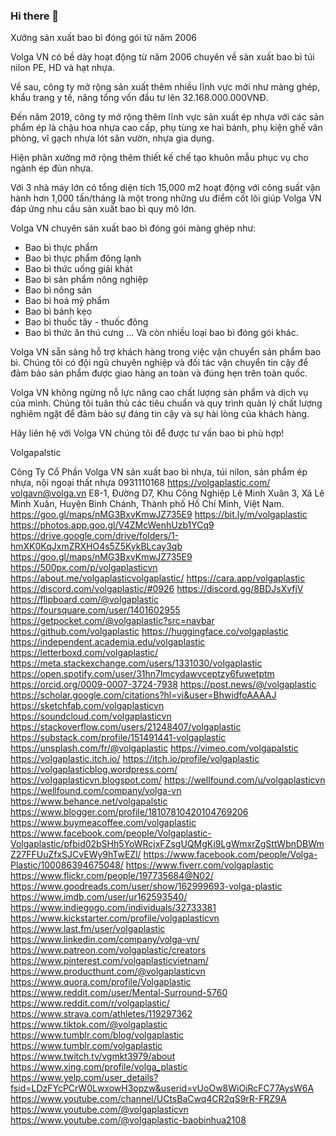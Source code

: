### Hi there 👋

Xưởng sản xuất bao bì đóng gói từ năm 2006

Volga VN có bề dày hoạt động từ năm 2006 chuyên về sản xuất bao bì túi nilon PE, HD và hạt nhựa. 

Về sau, công ty mở rộng sản xuất thêm nhiều lĩnh vực mới như màng ghép, khẩu trang y tế, nâng tổng vốn đầu tư lên 32.168.000.000VNĐ. 

Đến năm 2019, công ty mở rộng thêm lĩnh vực sản xuất ép nhựa với các sản phẩm ép là chậu hoa nhựa cao cấp, phụ tùng xe hai bánh, phụ kiện ghế văn phòng, vĩ gạch nhựa lót sân vườn, nhựa gia dụng. 

Hiện phân xưởng mở rộng thêm thiết kế chế tạo khuôn mẫu phục vụ cho ngành ép đùn nhựa. 

Với 3 nhà máy lớn có tổng diện tích 15,000 m2 hoạt động với công suất vận hành hơn 1,000 tấn/tháng là một trong những ưu điểm cốt lõi giúp Volga VN đáp ứng nhu cầu sản xuất bao bì quy mô lớn.

Volga VN chuyên sản xuất bao bì đóng gói màng ghép như: 
- Bao bì thực phẩm
- Bao bì thực phẩm đông lạnh
- Bao bì thức uống giải khát
- Bao bì sản phẩm nông nghiệp
- Bao bì nông sản
- Bao bì hoá mỹ phẩm
- Bao bì bánh kẹo
- Bao bì thuốc tây - thuốc đông
- Bao bì thức ăn thú cưng
...
Và còn nhiều loại bao bì đóng gói khác.

Volga VN sẵn sàng hỗ trợ khách hàng trong việc vận chuyển sản phẩm bao bì. 
Chúng tôi có đội ngũ chuyên nghiệp và đối tác vận chuyển tin cậy để đảm bảo sản phẩm được giao hàng an toàn và đúng hẹn trên toàn quốc.

Volga VN không ngừng nỗ lực nâng cao chất lượng sản phẩm và dịch vụ của mình. 
Chúng tôi tuân thủ các tiêu chuẩn và quy trình quản lý chất lượng nghiêm ngặt để đảm bảo sự đáng tin cậy và sự hài lòng của khách hàng.

Hãy liên hệ với Volga VN chúng tôi để được tư vấn bao bì phù hợp!

Volgapalstic

Công Ty Cổ Phần Volga VN sản xuất bao bì nhựa, túi nilon, sản phẩm ép nhựa, nội ngoại thất nhựa
0931110168
https://volgaplastic.com/
volgavn@volga.vn
E8-1, Đường D7, Khu Công Nghiệp Lê Minh Xuân 3, Xã Lê Minh Xuân, Huyện Bình Chánh, Thành phố Hồ Chí Minh, Việt Nam.
https://goo.gl/maps/nMG3BxvKmwJZ735E9
https://bit.ly/m/volgaplastic
https://photos.app.goo.gl/V4ZMcWenhUzb1YCq9
https://drive.google.com/drive/folders/1-hmXK0KqJxmZRXHO4s5Z5KykBLcay3qb
https://goo.gl/maps/nMG3BxvKmwJZ735E9
https://500px.com/p/volgaplasticvn
https://about.me/volgaplasticvolgaplastic/
https://cara.app/volgaplastic
https://discord.com/volgaplastic/#0926
https://discord.gg/8BDJsXvfjV
https://flipboard.com/@volgaplastic
https://foursquare.com/user/1401602955
https://getpocket.com/@volgaplastic?src=navbar
https://github.com/volgaplastic
https://huggingface.co/volgaplastic
https://independent.academia.edu/volgaplastic
https://letterboxd.com/volgaplastic/
https://meta.stackexchange.com/users/1331030/volgaplastic
https://open.spotify.com/user/31hn7lmcydawvceptzy6fuwetptm
https://orcid.org/0009-0007-3724-7938
https://post.news/@/volgaplastic
https://scholar.google.com/citations?hl=vi&user=BhwidfoAAAAJ
https://sketchfab.com/volgaplasticvn
https://soundcloud.com/volgaplasticvn
https://stackoverflow.com/users/21248407/volgaplastic
https://substack.com/profile/151491441-volgaplastic
https://unsplash.com/fr/@volgaplastic
https://vimeo.com/volgapalstic
https://volgaplastic.itch.io/
https://itch.io/profile/volgaplastic
https://volgaplasticblog.wordpress.com/
https://volgaplasticvn.blogspot.com/
https://wellfound.com/u/volgaplasticvn
https://wellfound.com/company/volga-vn
https://www.behance.net/volgapalstic
https://www.blogger.com/profile/18107810420104769206
https://www.buymeacoffee.com/volgaplastic
https://www.facebook.com/people/Volgaplastic-Volgaplastic/pfbid02bSHh5YoWRcjxFZsgUQMgKi9LgWmxrZgSttWbnDBWmZ27FFUuZfxSJCvEWy9hTwEZl/
https://www.facebook.com/people/Volga-Plastic/100086394675048/
https://www.fiverr.com/volgaplastic
https://www.flickr.com/people/197735684@N02/
https://www.goodreads.com/user/show/162999693-volga-plastic
https://www.imdb.com/user/ur162593540/
https://www.indiegogo.com/individuals/32733381
https://www.kickstarter.com/profile/volgaplasticvn
https://www.last.fm/user/volgaplastic
https://www.linkedin.com/company/volga-vn/
https://www.patreon.com/volgaplastic/creators
https://www.pinterest.com/volgaplasticvietnam/
https://www.producthunt.com/@volgaplasticvn
https://www.quora.com/profile/Volgaplastic
https://www.reddit.com/user/Mental-Surround-5760
https://www.reddit.com/r/volgaplastic/
https://www.strava.com/athletes/119297362
https://www.tiktok.com/@volgaplastic
https://www.tumblr.com/blog/volgaplastic
https://www.tumblr.com/volgaplastic
https://www.twitch.tv/vgmkt3979/about
https://www.xing.com/profile/volga_plastic
https://www.yelp.com/user_details?fsid=LDzFYcPCrW0LwxowH3opzw&userid=vUoOw8WiOiRcFC77AysW6A
https://www.youtube.com/channel/UCtsBaCwq4CR2qS9rR-FRZ9A
https://www.youtube.com/@volgaplasticvn
https://www.youtube.com/@volgaplastic-baobinhua2108
<!--
**volgaplastic/volgaplastic** is a ✨ _special_ ✨ repository because its `README.md` (this file) appears on your GitHub profile.
